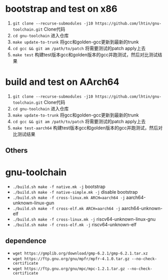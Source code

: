 # bootstrap and test on x86

1. `git clone --recurse-submodules -j10 https://github.com/lhtin/gnu-toolchain.git` Clone代码
2. `cd gnu-toolchain` 进入仓库
3. `make update-to-trunk` 将gcc和golden-gcc更新到最新的trunk
4. `cd gcc && git am /path/to/patch` 将需要测试的patch apply上去
5. `make test` 构建test版本gcc和golden版本的gcc并跑测试，然后对比测试结果

# build and test on AArch64

1. `git clone --recurse-submodules -j10 https://github.com/lhtin/gnu-toolchain.git` Clone代码
2. `cd gnu-toolchain` 进入仓库
3. `make update-to-trunk` 将gcc和golden-gcc更新到最新的trunk
4. `cd gcc && git am /path/to/patch` 将需要测试的patch apply上去
5. `make test-aarch64` 构建test版本gcc和golden版本的gcc并跑测试，然后对比测试结果

## Others

# gnu-toolchain

- `./build.sh make -f native.mk -j` bootstrap
- `./build.sh make -f native-simple.mk -j` disable bootstrap
- `./build.sh make -f cross-linux.mk ARCH=aarch64 -j` aarch64-unknown-linux-gun
- `./build.sh make -f cross-elf.mk ARCH=aarch64 -j` aarch64-unknown-elf
- `./build.sh make -f cross-linux.mk -j` riscv64-unknown-linux-gnu
- `./build.sh make -f cross-elf.mk -j` riscv64-unknown-elf

## dependence

- `wget https://gmplib.org/download/gmp-6.2.1/gmp-6.2.1.tar.xz`
- `wget https://ftp.gnu.org/gnu/mpfr/mpfr-4.1.0.tar.gz --no-check-certificate`
- `wget https://ftp.gnu.org/gnu/mpc/mpc-1.2.1.tar.gz --no-check-certificate`

